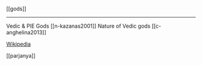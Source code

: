 [[gods]]

---

Vedic & PIE Gods [[n-kazanas2001]]
Nature of Vedic gods [[c-anghelina2013]]

[Wikipedia](https://en.wikipedia.org/wiki/Rigvedic-deities)

[[parjanya]]